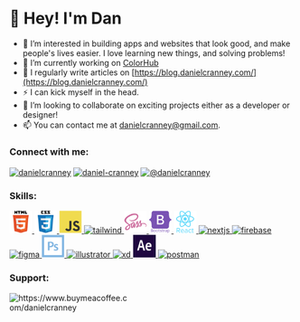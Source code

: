 <h1>👋 Hey! I'm Dan</h1>

- 👀  I’m interested in building apps and websites that look good, and make people's lives easier. I love learning new things, and solving problems!
- 🔭 I’m currently working on [ColorHub](https://github.com/danielcranney/ColorHub)
- 📝 I regularly write articles on [https://blog.danielcranney.com/](https://blog.danielcranney.com/)
- ⚡ I can kick myself in the head.
- 💞️  I’m looking to collaborate on exciting projects either as a developer or designer!
- 📫  You can contact me at danielcranney@gmail.com.

<h3 align="left">Connect with me:</h3>
<p align="left">
<a href="https://twitter.com/danielcranney" target="blank"><img align="center" src="https://raw.githubusercontent.com/rahuldkjain/github-profile-readme-generator/master/src/images/icons/Social/twitter.svg" alt="danielcranney" height="30" width="40" /></a>
<a href="https://linkedin.com/in/daniel-cranney" target="blank"><img align="center" src="https://raw.githubusercontent.com/rahuldkjain/github-profile-readme-generator/master/src/images/icons/Social/linked-in-alt.svg" alt="daniel-cranney" height="30" width="40" /></a>
<a href="https://hashnode.com/@danielcranney" target="blank"><img align="center" src="https://cdn.hashnode.com/res/hashnode/image/upload/v1611902473383/CDyAuTy75.png" alt="@danielcranney" height="30" width="30" /></a>
</p>

<h3 align="left">Skills:</h3>
<p align="left">
                <a
                  href="https://www.w3.org/html/"
                  target="_blank"
                  rel="noreferrer"
                >
                  <img
                    src="https://raw.githubusercontent.com/devicons/devicon/master/icons/html5/html5-original-wordmark.svg"
                    alt="html5"
                    width="40"
                    height="40"
                  />
                </a>
                <a
                  href="https://www.w3schools.com/css/"
                  target="_blank"
                  rel="noreferrer"
                >
                  <img
                    src="https://raw.githubusercontent.com/devicons/devicon/master/icons/css3/css3-original-wordmark.svg"
                    alt="css3"
                    width="40"
                    height="40"
                  />
                </a>
                <a
                  href="https://developer.mozilla.org/en-US/docs/Web/JavaScript"
                  target="_blank"
                  rel="noreferrer"
                >
                  <img
                    src="https://raw.githubusercontent.com/devicons/devicon/master/icons/javascript/javascript-original.svg"
                    alt="javascript"
                    width="40"
                    height="40"
                  />
                </a>
                <a
                  href="https://tailwindcss.com/"
                  target="_blank"
                  rel="noreferrer"
                >
                  <img
                    src="https://www.vectorlogo.zone/logos/tailwindcss/tailwindcss-icon.svg"
                    alt="tailwind"
                    width="40"
                    height="40"
                  />
                </a>
                <a
                  href="https://sass-lang.com"
                  target="_blank"
                  rel="noreferrer"
                >
                  <img
                    src="https://raw.githubusercontent.com/devicons/devicon/master/icons/sass/sass-original.svg"
                    alt="sass"
                    width="40"
                    height="40"
                  />
                </a>
                <a
                  href="https://getbootstrap.com"
                  target="_blank"
                  rel="noreferrer"
                >
                  <img
                    src="https://raw.githubusercontent.com/devicons/devicon/master/icons/bootstrap/bootstrap-plain-wordmark.svg"
                    alt="bootstrap"
                    width="40"
                    height="40"
                  />
                </a>
                <a href="https://reactjs.org/" target="_blank" rel="noreferrer">
                  <img
                    src="https://raw.githubusercontent.com/devicons/devicon/master/icons/react/react-original-wordmark.svg"
                    alt="react"
                    width="40"
                    height="40"
                  />
                </a>
                <a href="https://nextjs.org/" target="_blank" rel="noreferrer">
                  <img
                    src="https://cdn.worldvectorlogo.com/logos/nextjs-2.svg"
                    alt="nextjs"
                    width="40"
                    height="40"
                  />
                </a>
                <a
                  href="https://firebase.google.com/"
                  target="_blank"
                  rel="noreferrer"
                >
                  <img
                    src="https://www.vectorlogo.zone/logos/firebase/firebase-icon.svg"
                    alt="firebase"
                    width="40"
                    height="40"
                  />
                </a>
                <a
                  href="https://www.figma.com/"
                  target="_blank"
                  rel="noreferrer"
                >
                  <img
                    src="https://www.vectorlogo.zone/logos/figma/figma-icon.svg"
                    alt="figma"
                    width="40"
                    height="40"
                  />
                </a>
                <a
                  href="https://www.photoshop.com/en"
                  target="_blank"
                  rel="noreferrer"
                >
                  <img
                    src="https://raw.githubusercontent.com/devicons/devicon/master/icons/photoshop/photoshop-line.svg"
                    alt="photoshop"
                    width="40"
                    height="40"
                  />
                </a>
                <a
                  href="https://www.adobe.com/in/products/illustrator.html"
                  target="_blank"
                  rel="noreferrer"
                >
                  <img
                    src="https://www.vectorlogo.zone/logos/adobe_illustrator/adobe_illustrator-icon.svg"
                    alt="illustrator"
                    width="40"
                    height="40"
                  />
                </a>
                <a
                  href="https://www.adobe.com/products/xd.html"
                  target="_blank"
                  rel="noreferrer"
                >
                  <img
                    src="https://cdn.worldvectorlogo.com/logos/adobe-xd.svg"
                    alt="xd"
                    width="40"
                    height="40"
                  />
                </a>
  <a
                  href="https://www.adobe.com/products/aftereffects.html"
                  target="_blank"
                  rel="noreferrer"
                >
                  <img
                    src="https://github.com/devicons/devicon/blob/master/icons/aftereffects/aftereffects-plain.svg"
                    alt="xd"
                    width="40"
                    height="40"
                  />
                </a>
                <a href="https://postman.com" target="_blank" rel="noreferrer">
                  <img
                    src="https://www.vectorlogo.zone/logos/getpostman/getpostman-icon.svg"
                    alt="postman"
                    width="40"
                    height="40"
                  />
                </a>
              </p>

<h3 align="left">Support:</h3>
<p><a href="https://www.buymeacoffee.com/danielcranney"> <img align="left" src="https://cdn.buymeacoffee.com/buttons/v2/default-yellow.png" height="50" width="210" alt="https://www.buymeacoffee.com/danielcranney" /></a></p><br><br>

<!---
djcranney/djcranney is a ✨ special ✨ repository because its `README.md` (this file) appears on your GitHub profile.
You can click the Preview link to take a look at your changes.
--->
